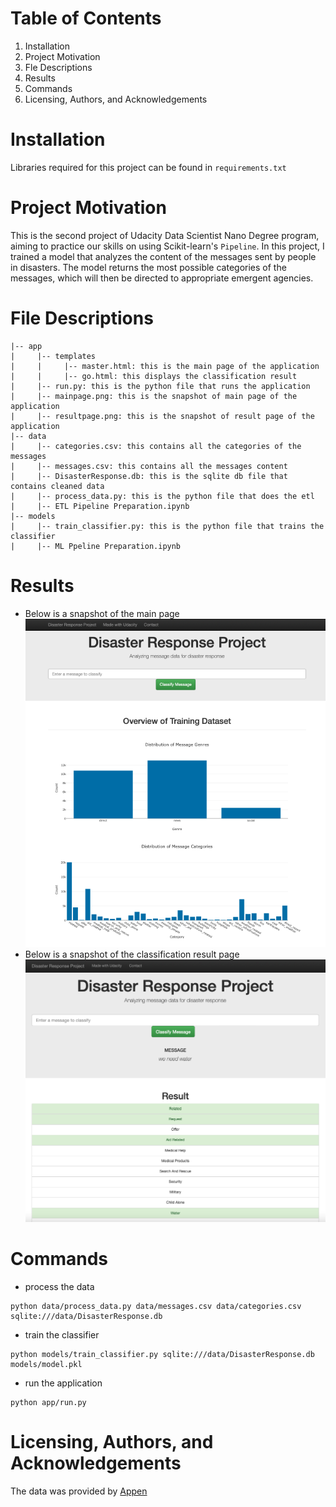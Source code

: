 # Table of Contents
1. Installation
2. Project Motivation
3. Fle Descriptions
4. Results
5. Commands
6. Licensing, Authors, and Acknowledgements

# Installation
Libraries required for this project can be found in `requirements.txt`

# Project Motivation
This is the second project of Udacity Data Scientist Nano Degree program, aiming to practice our skills on using Scikit-learn's `Pipeline`. 
In this project, I trained a model that analyzes the content of the messages sent by people in disasters. 
The model returns the most possible categories of the messages, which will then be directed to appropriate emergent agencies.

# File Descriptions
```
|-- app
|     |-- templates
|     |     |-- master.html: this is the main page of the application
|     |     |-- go.html: this displays the classification result
|     |-- run.py: this is the python file that runs the application 
|     |-- mainpage.png: this is the snapshot of main page of the application
|     |-- resultpage.png: this is the snapshot of result page of the application
|-- data
|     |-- categories.csv: this contains all the categories of the messages
|     |-- messages.csv: this contains all the messages content
|     |-- DisasterResponse.db: this is the sqlite db file that contains cleaned data
|     |-- process_data.py: this is the python file that does the etl
|     |-- ETL Pipeline Preparation.ipynb
|-- models
|     |-- train_classifier.py: this is the python file that trains the classifier
|     |-- ML Ppeline Preparation.ipynb
```

# Results
- Below is a snapshot of the main page
![mainpage](https://github.com/anqi-guo/udacity-dsnd-project2/blob/main/app/mainpage.png)
- Below is a snapshot of the classification result page
![resultpage](https://github.com/anqi-guo/udacity-dsnd-project2/blob/main/app/resultpage.png)

# Commands
- process the data
```
python data/process_data.py data/messages.csv data/categories.csv sqlite:///data/DisasterResponse.db
```
- train the classifier
```
python models/train_classifier.py sqlite:///data/DisasterResponse.db models/model.pkl
```
- run the application
```
python app/run.py
```

# Licensing, Authors, and Acknowledgements
The data was provided by [Appen](https://appen.com/)